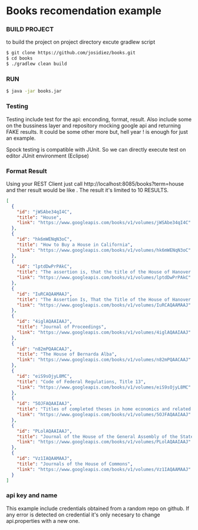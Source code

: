 # Books recomendation example


### BUILD PROJECT

to build the project on project directory excute gradlew script
```sh
$ git clone https://github.com/josidiez/books.git
$ cd books
$ ./gradlew clean build
```

### RUN

```sh
$ java -jar books.jar
```

### Testing
Testing include test for the api: enconding, format, result. Also include some on the bussiness layer and repository mocking google api and returning FAKE results. It could be some other more but, hell year ! is enough for just an example.

Spock testing is compatible with JUnit. So we can directly execute test on editor JUnit environment (Eclipse)

### Format Result

Using your REST Client just call http://localhost:8085/books?term=house 
and ther result would be like . The result it's limited to 10 RESULTS. 
```json
[
  {
    "id": "jWSAbe34qI4C",
    "title": "House",
    "link": "https://www.googleapis.com/books/v1/volumes/jWSAbe34qI4C"
  },
  {
    "id": "hk6mWENqN3oC",
    "title": "How to Buy a House in California",
    "link": "https://www.googleapis.com/books/v1/volumes/hk6mWENqN3oC"
  },
  {
    "id": "lptdDwPrPAkC",
    "title": "The assertion is, that the title of the House of Hanover to the Succession of the British Monarchy ... is a title Hereditary, and of Divine Institution",
    "link": "https://www.googleapis.com/books/v1/volumes/lptdDwPrPAkC"
  },
  {
    "id": "IuRCAQAAMAAJ",
    "title": "The Assertion Is, That the Title of the House of Hanover to the Succession of the British Monarchy (on Failure of Issue of Her Present Majesty) is a Title Hereditary and of Divine Institution",
    "link": "https://www.googleapis.com/books/v1/volumes/IuRCAQAAMAAJ"
  },
  {
    "id": "4iglAQAAIAAJ",
    "title": "Journal of Proceedings",
    "link": "https://www.googleapis.com/books/v1/volumes/4iglAQAAIAAJ"
  },
  {
    "id": "n82mPQAACAAJ",
    "title": "The House of Bernarda Alba",
    "link": "https://www.googleapis.com/books/v1/volumes/n82mPQAACAAJ"
  },
  {
    "id": "eiS9sOjyL8MC",
    "title": "Code of Federal Regulations, Title 13",
    "link": "https://www.googleapis.com/books/v1/volumes/eiS9sOjyL8MC"
  },
  {
    "id": "5OJFAQAAIAAJ",
    "title": "Titles of completed theses in home economics and related fields in colleges and universities of the United States",
    "link": "https://www.googleapis.com/books/v1/volumes/5OJFAQAAIAAJ"
  },
  {
    "id": "PLolAQAAIAAJ",
    "title": "Journal of the House of the General Assembly of the State of Iowa",
    "link": "https://www.googleapis.com/books/v1/volumes/PLolAQAAIAAJ"
  },
  {
    "id": "Vz1IAQAAMAAJ",
    "title": "Journals of the House of Commons",
    "link": "https://www.googleapis.com/books/v1/volumes/Vz1IAQAAMAAJ"
  }
]
```


### api key and name

This example include credentials obtained from a random repo on github. If any error is detected on credential it's only necesary to change api.properties with a new one.
